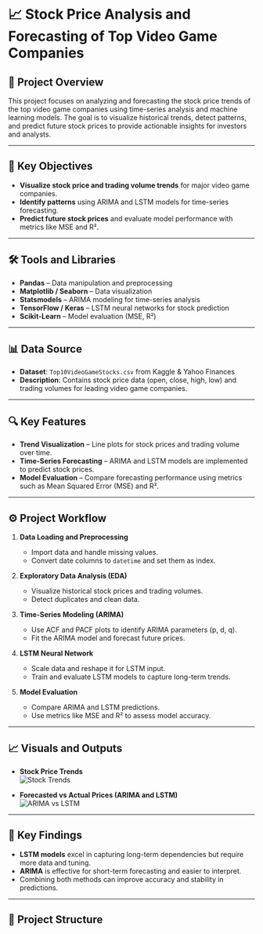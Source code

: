 # 📈 Stock Price Analysis and Forecasting of Top Video Game Companies

## 📄 Project Overview  
This project focuses on analyzing and forecasting the stock price trends of the top video game companies using time-series analysis and machine learning models. The goal is to visualize historical trends, detect patterns, and predict future stock prices to provide actionable insights for investors and analysts.  

---

## 🚀 Key Objectives  
- **Visualize stock price and trading volume trends** for major video game companies.  
- **Identify patterns** using ARIMA and LSTM models for time-series forecasting.  
- **Predict future stock prices** and evaluate model performance with metrics like MSE and R².  

---

## 🛠️ Tools and Libraries  
- **Pandas** – Data manipulation and preprocessing  
- **Matplotlib / Seaborn** – Data visualization  
- **Statsmodels** – ARIMA modeling for time-series analysis  
- **TensorFlow / Keras** – LSTM neural networks for stock prediction  
- **Scikit-Learn** – Model evaluation (MSE, R²)  

---

## 📊 Data Source  
- **Dataset**: `Top10VideoGameStocks.csv` from Kaggle & Yahoo Finances
- **Description**: Contains stock price data (open, close, high, low) and trading volumes for leading video game companies.  

---

## 🔍 Key Features  
- **Trend Visualization** – Line plots for stock prices and trading volume over time.  
- **Time-Series Forecasting** – ARIMA and LSTM models are implemented to predict stock prices.  
- **Model Evaluation** – Compare forecasting performance using metrics such as Mean Squared Error (MSE) and R².  

---

## ⚙️ Project Workflow  

1. **Data Loading and Preprocessing**  
   - Import data and handle missing values.  
   - Convert date columns to `datetime` and set them as index.  

2. **Exploratory Data Analysis (EDA)**  
   - Visualize historical stock prices and trading volumes.  
   - Detect duplicates and clean data.  

3. **Time-Series Modeling (ARIMA)**  
   - Use ACF and PACF plots to identify ARIMA parameters (p, d, q).  
   - Fit the ARIMA model and forecast future prices.  

4. **LSTM Neural Network**  
   - Scale data and reshape it for LSTM input.  
   - Train and evaluate LSTM models to capture long-term trends.  

5. **Model Evaluation**  
   - Compare ARIMA and LSTM predictions.  
   - Use metrics like MSE and R² to assess model accuracy.  

---

## 📈 Visuals and Outputs  

- **Stock Price Trends**  
  ![Stock Trends](path/to/stock_trend_plot.png)  

- **Forecasted vs Actual Prices (ARIMA and LSTM)**  
  ![ARIMA vs LSTM](path/to/arima_lstm_comparison.png)  

---

## 🧩 Key Findings  
- **LSTM models** excel in capturing long-term dependencies but require more data and tuning.  
- **ARIMA** is effective for short-term forecasting and easier to interpret.  
- Combining both methods can improve accuracy and stability in predictions.  

---

## 📂 Project Structure  
